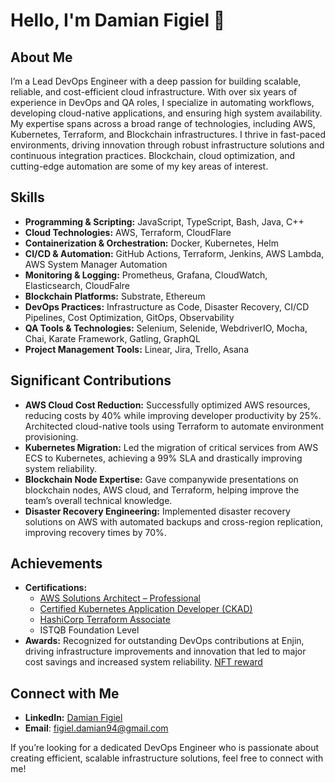 # Hello, I'm Damian Figiel 👋

## About Me
I’m a Lead DevOps Engineer with a deep passion for building scalable, reliable, and cost-efficient cloud infrastructure. With over six years of experience in DevOps and QA roles, I specialize in automating workflows, developing cloud-native applications, and ensuring high system availability. My expertise spans across a broad range of technologies, including AWS, Kubernetes, Terraform, and Blockchain infrastructures. I thrive in fast-paced environments, driving innovation through robust infrastructure solutions and continuous integration practices. Blockchain, cloud optimization, and cutting-edge automation are some of my key areas of interest.

## Skills
- **Programming & Scripting:** JavaScript, TypeScript, Bash, Java, C++
- **Cloud Technologies:** AWS, Terraform, CloudFlare
- **Containerization & Orchestration:** Docker, Kubernetes, Helm
- **CI/CD & Automation:** GitHub Actions, Terraform, Jenkins, AWS Lambda, AWS System Manager Automation
- **Monitoring & Logging:** Prometheus, Grafana, CloudWatch, Elasticsearch, CloudFalre
- **Blockchain Platforms:** Substrate, Ethereum
- **DevOps Practices:** Infrastructure as Code, Disaster Recovery, CI/CD Pipelines, Cost Optimization, GitOps, Observability
- **QA Tools & Technologies:** Selenium, Selenide, WebdriverIO, Mocha, Chai, Karate Framework, Gatling, GraphQL
- **Project Management Tools:** Linear, Jira, Trello, Asana

## Significant Contributions
- **AWS Cloud Cost Reduction:** Successfully optimized AWS resources, reducing costs by 40% while improving developer productivity by 25%. Architected cloud-native tools using Terraform to automate environment provisioning.
- **Kubernetes Migration:** Led the migration of critical services from AWS ECS to Kubernetes, achieving a 99% SLA and drastically improving system reliability.
- **Blockchain Node Expertise:** Gave companywide presentations on blockchain nodes, AWS cloud, and Terraform, helping improve the team’s overall technical knowledge.
- **Disaster Recovery Engineering:** Implemented disaster recovery solutions on AWS with automated backups and cross-region replication, improving recovery times by 70%.

## Achievements
- **Certifications:** 
  - [AWS Solutions Architect – Professional](https://www.credly.com/badges/7d3acff5-c48f-40cd-9055-5f5b61da9c4b)
  - [Certified Kubernetes Application Developer (CKAD)](https://www.credly.com/badges/36f268f6-22fa-4866-8ff6-acde67870b31)
  - [HashiCorp Terraform Associate](https://www.credly.com/badges/04031fab-d93b-4fd7-9a66-ead697778934)
  - ISTQB Foundation Level
- **Awards:** Recognized for outstanding DevOps contributions at Enjin, driving infrastructure improvements and innovation that led to major cost savings and increased system reliability. [NFT reward](https://nft.io/asset/2524-3)

## Connect with Me
- **LinkedIn:** [Damian Figiel](https://www.linkedin.com/in/dfigiel/)
- **Email**: [figiel.damian94@gmail.com](mailto:figiel.damian94@gmail.com)

If you’re looking for a dedicated DevOps Engineer who is passionate about creating efficient, scalable infrastructure solutions, feel free to connect with me!
